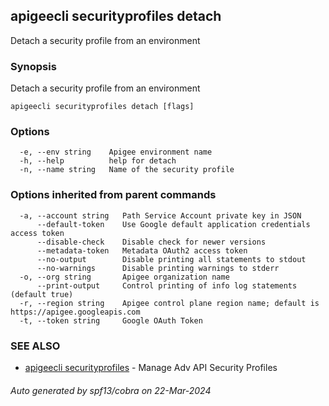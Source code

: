 ## apigeecli securityprofiles detach

Detach a security profile from an environment

### Synopsis

Detach a security profile from an environment

```
apigeecli securityprofiles detach [flags]
```

### Options

```
  -e, --env string    Apigee environment name
  -h, --help          help for detach
  -n, --name string   Name of the security profile
```

### Options inherited from parent commands

```
  -a, --account string   Path Service Account private key in JSON
      --default-token    Use Google default application credentials access token
      --disable-check    Disable check for newer versions
      --metadata-token   Metadata OAuth2 access token
      --no-output        Disable printing all statements to stdout
      --no-warnings      Disable printing warnings to stderr
  -o, --org string       Apigee organization name
      --print-output     Control printing of info log statements (default true)
  -r, --region string    Apigee control plane region name; default is https://apigee.googleapis.com
  -t, --token string     Google OAuth Token
```

### SEE ALSO

* [apigeecli securityprofiles](apigeecli_securityprofiles.md)	 - Manage Adv API Security Profiles

###### Auto generated by spf13/cobra on 22-Mar-2024
